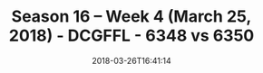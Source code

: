 ---
title: Season 16 – Week 4 (March 25, 2018) - DCGFFL - 6348 vs 6350
teams_score:
- team: 6348
  score: 18
- team: 6350
  score: 20
mvp: Stephen Hiebing, Aaron Ross
game-ball: Aiden Korotkin, Demitrian Cook
sportsperson: Matticus Walker, Will Lipovsky
season: 16
week: 4
date: '2018-03-26T16:41:14'
pageid: season-16-week-4-march-25-2018-6348-vs-6350
---